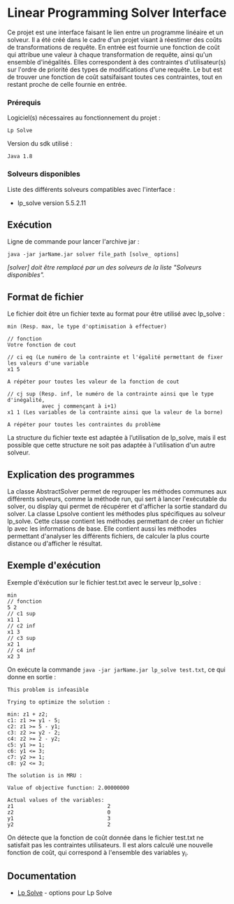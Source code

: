 # Linear Programming Solver Interface

Ce projet est une interface faisant le lien entre un programme linéaire et un solveur.
Il a été créé dans le cadre d'un projet visant à réestimer des coûts de transformations de requête. 
En entrée est fournie une fonction de coût qui attribue une valeur à chaque transformation de requête, ainsi qu'un ensemble d'inégalités.
Elles correspondent à des contraintes d'utilisateur(s) sur l'ordre de priorité des types de modifications d'une requête.
Le but est de trouver une fonction de coût satsifaisant toutes ces contraintes, tout en restant proche de celle fournie en entrée.

### Prérequis

Logiciel(s) nécessaires au fonctionnement du projet :

```
Lp Solve
```

Version du sdk utilisé :

```
Java 1.8
```

### Solveurs disponibles

Liste des différents solveurs compatibles avec l'interface :

* lp_solve version 5.5.2.11

## Exécution

Ligne de commande pour lancer l'archive jar :

```
java -jar jarName.jar solver file_path [solve_ options]
```

*[solver] doit être remplacé par un des solveurs de la liste "Solveurs disponibles".*

## Format de fichier
Le fichier doit être un fichier texte au format pour être utilisé avec lp_solve :
```
min (Resp. max, le type d'optimisation à effectuer)

// fonction
Votre fonction de cout

// ci eq (Le numéro de la contrainte et l'égalité permettant de fixer les valeurs d'une variable
x1 5

A répéter pour toutes les valeur de la fonction de cout

// cj sup (Resp. inf, le numéro de la contrainte ainsi que le type d'inégalité,
           avec j commençant à i+1)
x1 1 (Les variables de la contrainte ainsi que la valeur de la borne)

A répéter pour toutes les contraintes du problème
```
La structure du fichier texte est adaptée à l’utilisation de lp_solve, mais il est possible que cette structure ne soit pas adaptée à l'utilisation d'un autre solveur.

## Explication des programmes

La classe AbstractSolver permet de regrouper les méthodes communes aux différents solveurs,
comme la méthode run, qui sert à lancer l'exécutable du solver, ou display qui permet
de récupérer et d'afficher la sortie standard du solver.
La classe Lpsolve contient les méthodes plus spécifiques au solveur lp_solve. Cette classe
contient les méthodes permettant de créer un fichier lp avec les informations de base. Elle
contient aussi les méthodes permettant d'analyser les différents fichiers, de calculer la plus
courte distance ou d'afficher le résultat.

## Exemple d'exécution

Exemple d'éxécution sur le fichier test.txt avec le serveur lp_solve :
```
min
// fonction
5 2
// c1 sup
x1 1
// c2 inf
x1 3
// c3 sup
x2 1
// c4 inf
x2 3
```

On exécute la commande ``java -jar jarName.jar lp_solve test.txt``, 
ce qui donne en sortie : 
```
This problem is infeasible

Trying to optimize the solution :

min: z1 + z2;
c1: z1 >= y1 - 5;
c2: z1 >= 5 - y1;
c3: z2 >= y2 - 2;
c4: z2 >= 2 - y2;
c5: y1 >= 1;
c6: y1 <= 3;
c7: y2 >= 1;
c8: y2 <= 3;

The solution is in MRU :

Value of objective function: 2.00000000

Actual values of the variables:
z1                              2
z2                              0
y1                              3
y2                              2
```

On détecte que la fonction de coût donnée dans le fichier test.txt ne satisfait pas les contraintes utilisateurs.
Il est alors calculé une nouvelle fonction de coût, qui correspond à l'ensemble des variables y<sub>i</sub>.

## Documentation

* [Lp Solve](http://lpsolve.sourceforge.net/5.5/lp_solve.htm) - options pour Lp Solve
